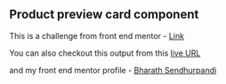 ## Product preview card component

This is a challenge from front end mentor - [Link](https://www.frontendmentor.io/challenges/product-preview-card-component-GO7UmttRfa)

You can also checkout this output from this [live URL](https://product-preview-card-component-bharathasl.vercel.app/)

and my front end mentor profile - [Bharath Sendhurpandi](https://www.frontendmentor.io/profile/BharathASL)
